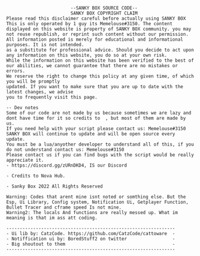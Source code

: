                             --SANKY BOX SOURCE CODE--
                            SANKY BOX COPYRIGHT CLAIM
    Please read this disclaimer careful before actually using SANKY BOX
    This is only operated by 1 guy its Memelouse#3150. The content displayed on this website is property of SANKY BOX community. you may not reuse republish, or reprint such content without our permission.
    All information posted is merely for educational and informational purposes. It is not intended.
    as a substitute for professional advice. Should you decide to act upon any information on this website, you do so at your own risk.
    While the information on this website has been verified to the best of our abilities, we cannot guarantee that there are no mistakes or errors.
    We reserve the right to change this policy at any given time, of which you will be promptly
    updated. If you want to make sure that you are up to date with the latest changes, we advise
    you to frequently visit this page.
    
    -- Dev notes
    Some of our code are not made by us because sometimes we are lazy and dont have time for it so credits to  , but most of them are made by us.
    If you need help with your script please contact us: Memelouse#3150
    SANKY BOX will continue to update and will be open source every update.
    You must be a lua/anyother developer to understand all of this, if you do not understand contact us: Memelouse#3150
    Please contact us if you can find bugs with the script would be really appreciate it.
    - https://discord.gg/zURnDKD4, IS our Discord
    
    - Credits to Nova Hub.
    
    - Sanky Box 2022 All Rights Reserved
    
    Warning: Codes that arent mine isnt noted or somthing else. But the Esp, Ui Library, Config system, Notification Ui, Getplayer Function, Bullet Tracer and cframe speed Is not mine.
    Warning2: The locals And functions are really messed up. What im meaning is that im ass att coding.
    
    ---------------------------------------------------------------
    - Ui lib by: CatzCode. https://github.com/CatzCode/cattoware  -
    - Notiffication ui by: BoredStuff2 on twitter                 -
    - Big shoutout to them                                        -
    ---------------------------------------------------------------
